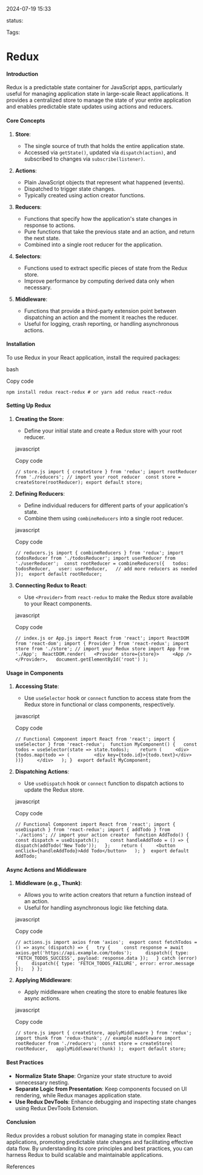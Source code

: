 
2024-07-19 15:33

status:

Tags:

# Redux

#### Introduction

Redux is a predictable state container for JavaScript apps, particularly useful for managing application state in large-scale React applications. It provides a centralized store to manage the state of your entire application and enables predictable state updates using actions and reducers.

#### Core Concepts

1. **Store**:
    
    - The single source of truth that holds the entire application state.
    - Accessed via `getState()`, updated via `dispatch(action)`, and subscribed to changes via `subscribe(listener)`.
2. **Actions**:
    
    - Plain JavaScript objects that represent what happened (events).
    - Dispatched to trigger state changes.
    - Typically created using action creator functions.
3. **Reducers**:
    
    - Functions that specify how the application's state changes in response to actions.
    - Pure functions that take the previous state and an action, and return the next state.
    - Combined into a single root reducer for the application.
4. **Selectors**:
    
    - Functions used to extract specific pieces of state from the Redux store.
    - Improve performance by computing derived data only when necessary.
5. **Middleware**:
    
    - Functions that provide a third-party extension point between dispatching an action and the moment it reaches the reducer.
    - Useful for logging, crash reporting, or handling asynchronous actions.

#### Installation

To use Redux in your React application, install the required packages:

bash

Copy code

`npm install redux react-redux # or yarn add redux react-redux`

#### Setting Up Redux

1. **Creating the Store**:
    
    - Define your initial state and create a Redux store with your root reducer.
    
    javascript
    
    Copy code
    
    `// store.js import { createStore } from 'redux'; import rootReducer from './reducers'; // import your root reducer  const store = createStore(rootReducer); export default store;`
    
2. **Defining Reducers**:
    
    - Define individual reducers for different parts of your application's state.
    - Combine them using `combineReducers` into a single root reducer.
    
    javascript
    
    Copy code
    
    `// reducers.js import { combineReducers } from 'redux'; import todosReducer from './todosReducer'; import userReducer from './userReducer';  const rootReducer = combineReducers({   todos: todosReducer,   user: userReducer,   // add more reducers as needed });  export default rootReducer;`
    
3. **Connecting Redux to React**:
    
    - Use `<Provider>` from `react-redux` to make the Redux store available to your React components.
    
    javascript
    
    Copy code
    
    `// index.js or App.js import React from 'react'; import ReactDOM from 'react-dom'; import { Provider } from 'react-redux'; import store from './store'; // import your Redux store import App from './App';  ReactDOM.render(   <Provider store={store}>     <App />   </Provider>,   document.getElementById('root') );`
    

#### Usage in Components

1. **Accessing State**:
    
    - Use `useSelector` hook or `connect` function to access state from the Redux store in functional or class components, respectively.
    
    javascript
    
    Copy code
    
    `// Functional Component import React from 'react'; import { useSelector } from 'react-redux';  function MyComponent() {   const todos = useSelector(state => state.todos);    return (     <div>       {todos.map(todo => (         <div key={todo.id}>{todo.text}</div>       ))}     </div>   ); }  export default MyComponent;`
    
2. **Dispatching Actions**:
    
    - Use `useDispatch` hook or `connect` function to dispatch actions to update the Redux store.
    
    javascript
    
    Copy code
    
    `// Functional Component import React from 'react'; import { useDispatch } from 'react-redux'; import { addTodo } from './actions'; // import your action creator  function AddTodo() {   const dispatch = useDispatch();    const handleAddTodo = () => {     dispatch(addTodo('New Todo'));   };    return (     <button onClick={handleAddTodo}>Add Todo</button>   ); }  export default AddTodo;`
    

#### Async Actions and Middleware

1. **Middleware (e.g., Thunk)**:
    
    - Allows you to write action creators that return a function instead of an action.
    - Useful for handling asynchronous logic like fetching data.
    
    javascript
    
    Copy code
    
    `// actions.js import axios from 'axios';  export const fetchTodos = () => async (dispatch) => {   try {     const response = await axios.get('https://api.example.com/todos');     dispatch({ type: 'FETCH_TODOS_SUCCESS', payload: response.data });   } catch (error) {     dispatch({ type: 'FETCH_TODOS_FAILURE', error: error.message });   } };`
    
2. **Applying Middleware**:
    
    - Apply middleware when creating the store to enable features like async actions.
    
    javascript
    
    Copy code
    
    `// store.js import { createStore, applyMiddleware } from 'redux'; import thunk from 'redux-thunk'; // example middleware import rootReducer from './reducers';  const store = createStore(   rootReducer,   applyMiddleware(thunk) );  export default store;`
    

#### Best Practices

- **Normalize State Shape**: Organize your state structure to avoid unnecessary nesting.
- **Separate Logic from Presentation**: Keep components focused on UI rendering, while Redux manages application state.
- **Use Redux DevTools**: Enhance debugging and inspecting state changes using Redux DevTools Extension.

#### Conclusion

Redux provides a robust solution for managing state in complex React applications, promoting predictable state changes and facilitating effective data flow. By understanding its core principles and best practices, you can harness Redux to build scalable and maintainable applications.

References
